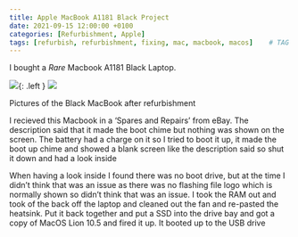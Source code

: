 ```yaml
---
title: Apple MacBook A1181 Black Project
date: 2021-09-15 12:00:00 +0100 
categories: [Refurbishment, Apple]
tags: [refurbish, refurbishment, fixing, mac, macbook, macos]    # TAG names should always be lowercase
---
```


I bought a _Rare_ Macbook A1181 Black Laptop.

![](/assets/IMG_10921-1024x768.jpg){: .left }
![](/assets/IMG_10911-1024x768.jpg)

Pictures of the Black MacBook after refurbishment

I recieved this Macbook in a ‘Spares and Repairs’ from eBay. The description said that it made the boot chime but nothing was shown on the screen. The battery had a charge on it so I tried to boot it up, it made the boot up chime and showed a blank screen like the description said so shut it down and had a look inside

When having a look inside I found there was no boot drive, but at the time I didn’t think that was an issue as there was no flashing file logo which is normally shown so didn’t think that was an issue. I took the RAM out and took of the back off the laptop and cleaned out the fan and re-pasted the heatsink. Put it back together and put a SSD into the drive bay and got a copy of MacOS Lion 10.5 and fired it up. It booted up to the USB drive
